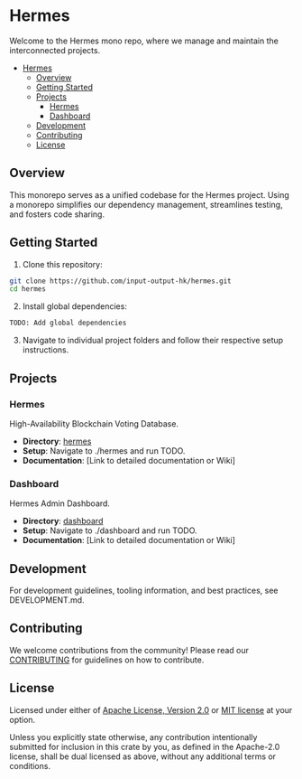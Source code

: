 # Hermes

<!-- markdownlint-disable MD029 -->

Welcome to the Hermes mono repo, where we manage and maintain the interconnected projects.

* [Hermes](#hermes)
  * [Overview](#overview)
  * [Getting Started](#getting-started)
  * [Projects](#projects)
    * [Hermes](#hermes-1)
    * [Dashboard](#dashboard)
  * [Development](#development)
  * [Contributing](#contributing)
  * [License](#license)

## Overview

This monorepo serves as a unified codebase for the Hermes project.
Using a monorepo simplifies our dependency management, streamlines testing, and fosters code sharing.

## Getting Started

1. Clone this repository:

```sh
git clone https://github.com/input-output-hk/hermes.git
cd hermes
```

2. Install global dependencies:

```sh
TODO: Add global dependencies
```

3. Navigate to individual project folders and follow their respective setup instructions.

## Projects

### Hermes

High-Availability Blockchain Voting Database.

* **Directory**: [hermes](https://github.com/input-output-hk/hermes/tree/main/hermes)
* **Setup**: Navigate to ./hermes and run TODO.
* **Documentation**: [Link to detailed documentation or Wiki]

### Dashboard

Hermes Admin Dashboard.

* **Directory**: [dashboard](https://github.com/input-outpu../catalyst-voices/.vscodet-hk/hermes/tree/main/dashboard)
* **Setup**: Navigate to ./dashboard and run TODO.
* **Documentation**: [Link to detailed documentation or Wiki]

## Development

For development guidelines, tooling information, and best practices, see DEVELOPMENT.md.

## Contributing

We welcome contributions from the community!
Please read our [CONTRIBUTING](CONTRIBUTING.md) for guidelines on how to contribute.

## License

Licensed under either of [Apache License, Version 2.0](LICENSE-APACHE) or [MIT license](LICENSE-MIT) at your option.

Unless you explicitly state otherwise, any contribution intentionally submitted
for inclusion in this crate by you, as defined in the Apache-2.0 license, shall
be dual licensed as above, without any additional terms or conditions.
